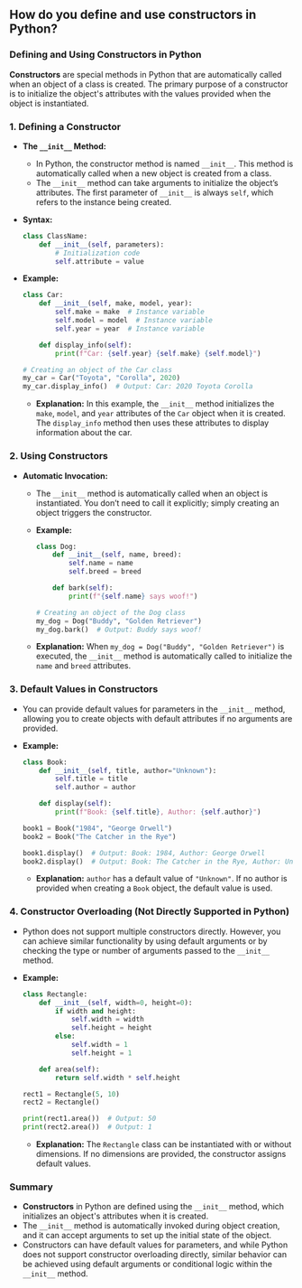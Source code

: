 ## How do you define and use constructors in Python?


### Defining and Using Constructors in Python

**Constructors** are special methods in Python that are automatically called when an object of a class is created. The primary purpose of a constructor is to initialize the object's attributes with the values provided when the object is instantiated.

### 1. **Defining a Constructor**

- **The `__init__` Method:**
  - In Python, the constructor method is named `__init__`. This method is automatically called when a new object is created from a class.
  - The `__init__` method can take arguments to initialize the object’s attributes. The first parameter of `__init__` is always `self`, which refers to the instance being created.
  
- **Syntax:**
  ```python
  class ClassName:
      def __init__(self, parameters):
          # Initialization code
          self.attribute = value
  ```

- **Example:**
  ```python
  class Car:
      def __init__(self, make, model, year):
          self.make = make  # Instance variable
          self.model = model  # Instance variable
          self.year = year  # Instance variable

      def display_info(self):
          print(f"Car: {self.year} {self.make} {self.model}")

  # Creating an object of the Car class
  my_car = Car("Toyota", "Corolla", 2020)
  my_car.display_info()  # Output: Car: 2020 Toyota Corolla
  ```

  - **Explanation:** In this example, the `__init__` method initializes the `make`, `model`, and `year` attributes of the `Car` object when it is created. The `display_info` method then uses these attributes to display information about the car.

### 2. **Using Constructors**

- **Automatic Invocation:**
  - The `__init__` method is automatically called when an object is instantiated. You don’t need to call it explicitly; simply creating an object triggers the constructor.
  
  - **Example:**
    ```python
    class Dog:
        def __init__(self, name, breed):
            self.name = name
            self.breed = breed

        def bark(self):
            print(f"{self.name} says woof!")

    # Creating an object of the Dog class
    my_dog = Dog("Buddy", "Golden Retriever")
    my_dog.bark()  # Output: Buddy says woof!
    ```

  - **Explanation:** When `my_dog = Dog("Buddy", "Golden Retriever")` is executed, the `__init__` method is automatically called to initialize the `name` and `breed` attributes.

### 3. **Default Values in Constructors**

- You can provide default values for parameters in the `__init__` method, allowing you to create objects with default attributes if no arguments are provided.

- **Example:**
  ```python
  class Book:
      def __init__(self, title, author="Unknown"):
          self.title = title
          self.author = author

      def display(self):
          print(f"Book: {self.title}, Author: {self.author}")

  book1 = Book("1984", "George Orwell")
  book2 = Book("The Catcher in the Rye")

  book1.display()  # Output: Book: 1984, Author: George Orwell
  book2.display()  # Output: Book: The Catcher in the Rye, Author: Unknown
  ```

  - **Explanation:** `author` has a default value of `"Unknown"`. If no author is provided when creating a `Book` object, the default value is used.

### 4. **Constructor Overloading (Not Directly Supported in Python)**

- Python does not support multiple constructors directly. However, you can achieve similar functionality by using default arguments or by checking the type or number of arguments passed to the `__init__` method.

- **Example:**
  ```python
  class Rectangle:
      def __init__(self, width=0, height=0):
          if width and height:
              self.width = width
              self.height = height
          else:
              self.width = 1
              self.height = 1

      def area(self):
          return self.width * self.height

  rect1 = Rectangle(5, 10)
  rect2 = Rectangle()

  print(rect1.area())  # Output: 50
  print(rect2.area())  # Output: 1
  ```

  - **Explanation:** The `Rectangle` class can be instantiated with or without dimensions. If no dimensions are provided, the constructor assigns default values.

### Summary

- **Constructors** in Python are defined using the `__init__` method, which initializes an object's attributes when it is created.
- The `__init__` method is automatically invoked during object creation, and it can accept arguments to set up the initial state of the object.
- Constructors can have default values for parameters, and while Python does not support constructor overloading directly, similar behavior can be achieved using default arguments or conditional logic within the `__init__` method.